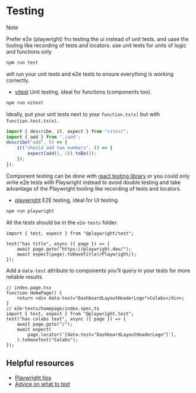 # Testing

>[!NOTE]
> Prefer e2e  (playwright) fro testing the ui instead of unit tests. and uase the tooling like recording of tests and locators.
> use unit tests for units of logic and functions only 



```sh
npm run test
```
will run your unit tests and e2e tests to ensure everything is working correctly.

- [vitest](https://vitest.dev/)
    Unit testing, ideal for functions (components too).

```sh
npm run vitest
```

Ideally, put your unit tests next to your `function.ts(x)` but with `function.test.ts(x)`.

```ts
import { describe, it, expect } from "vitest";
import { add } from "./add";
describe("add", () => {
    it("should add two numbers", () => {
        expect(add(1, 2)).toBe(3);
    });
});
```

Component testing can be done with [react testing library](https://testing-library.com/docs/react-testing-library/intro/) or you could only write e2e tests with Playwright instead to avoid double testing and take advantage of the Playwright tooling like recording of tests and locators.

- [playwright](https://playwright.dev/)
    E2E testing, ideal for UI testing.

```sh
npm run playwright
```

All the tests should be in the `e2e-tests` folder.

```tsx
import { test, expect } from "@playwright/test";

test("has title", async ({ page }) => {
    await page.goto("https://playwright.dev/");
    await expect(page).toHaveTitle(/Playwright/);
});
```

Add a `data-test` attribute to components you'll query in your tests for more reliable results.

```tsx
// index.page.tsx
function HomePage() {
    return <div data-test="DashboardLayoutHeaderLogo">Colabs</div>;
}
// e2e-tests/homepage/index.spec.ts
import { test, expect } from "@playwright.test";
test("has colabs text", async ({ page }) => {
    await page.goto("/");
    await expect(
        page.locator('[data-test="DashboardLayoutHeaderLogo"]'),
    ).toHaveText("Colabs");
});
```

## Helpful resources
- [Playwright tips](https://youtu.be/ZF1W6FxWOiA?si=AkHqOwLDedPJ3PC6)
- [Advice on what to test](https://youtu.be/4-_0aTlkqK0?si=my5IJnAmtcIOhpX9)
